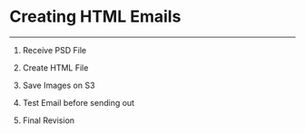 # Creating HTML Emails

__________

1. Receive PSD File

2. Create HTML File

3. Save Images on S3

4. Test Email before sending out

5. Final Revision 
